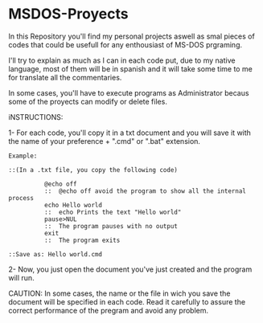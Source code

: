 # MSDOS-Proyects

In this Repository you'll find my personal projects aswell as smal pieces of codes that could be usefull for any enthousiast of MS-DOS prgraming. 

I'll try to explain as much as I can in each code put, due to my native language, most of them will be in spanish and it will take some time to me for translate all the commentaries. 

In some cases, you'll have to execute programs as Administrator becaus some of the proyects can modify or delete files.

iNSTRUCTIONS:

  1- For each code, you'll copy it in a txt document and you will save it with the name of your preference + ".cmd" or ".bat" extension.
  
    Example:  
    
    ::(In a .txt file, you copy the following code)
    
              @echo off
              ::  @echo off avoid the program to show all the internal process
              echo Hello world
              ::  echo Prints the text "Hello world"
              pause>NUL
              ::  The program pauses with no output
              exit
              ::  The program exits
              
    ::Save as: Hello world.cmd

  2- Now, you just open the document you've just created and the program will run.
  
CAUTION: In some cases, the name or the file in wich you save the document will be specified in each code. Read it carefully to assure the correct performance of the pregram and avoid any problem.
